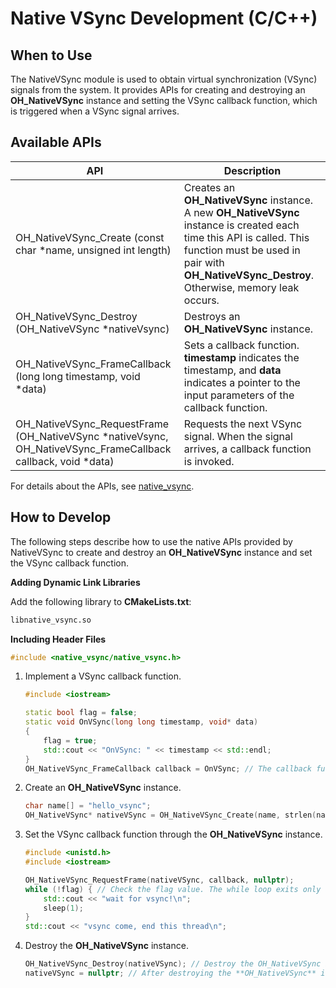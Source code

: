 # Native VSync Development (C/C++)

## When to Use

The NativeVSync module is used to obtain virtual synchronization (VSync) signals from the system. It provides APIs for creating and destroying an **OH_NativeVSync** instance and setting the VSync callback function, which is triggered when a VSync signal arrives.

## Available APIs

| API| Description| 
| -------- | -------- |
| OH_NativeVSync_Create (const char \*name, unsigned int length) | Creates an **OH_NativeVSync** instance. A new **OH_NativeVSync** instance is created each time this API is called. This function must be used in pair with **OH_NativeVSync_Destroy**. Otherwise, memory leak occurs.|
| OH_NativeVSync_Destroy (OH_NativeVSync \*nativeVsync) | Destroys an **OH_NativeVSync** instance.| 
| OH_NativeVSync_FrameCallback (long long timestamp, void \*data) | Sets a callback function. **timestamp** indicates the timestamp, and **data** indicates a pointer to the input parameters of the callback function.| 
| OH_NativeVSync_RequestFrame (OH_NativeVSync \*nativeVsync, OH_NativeVSync_FrameCallback callback, void \*data) | Requests the next VSync signal. When the signal arrives, a callback function is invoked.| 

For details about the APIs, see [native_vsync](../reference/apis-arkgraphics2d/capi-nativevsync.md).

## How to Develop

The following steps describe how to use the native APIs provided by NativeVSync to create and destroy an **OH_NativeVSync** instance and set the VSync callback function.

**Adding Dynamic Link Libraries**

Add the following library to **CMakeLists.txt**:
```txt
libnative_vsync.so
```

**Including Header Files**
```c++
#include <native_vsync/native_vsync.h>
```

1. Implement a VSync callback function.
    ```c++
    #include <iostream>

    static bool flag = false;
    static void OnVSync(long long timestamp, void* data)
    {
        flag = true;
        std::cout << "OnVSync: " << timestamp << std::endl;
    }
    OH_NativeVSync_FrameCallback callback = OnVSync; // The callback function must be of the OH_NativeVSync_FrameCallback type.
     ```
2. Create an **OH_NativeVSync** instance.
    ```c++
    char name[] = "hello_vsync";
    OH_NativeVSync* nativeVSync = OH_NativeVSync_Create(name, strlen(name));
     ```

3. Set the VSync callback function through the **OH_NativeVSync** instance.
    ```c++
    #include <unistd.h>
    #include <iostream>

    OH_NativeVSync_RequestFrame(nativeVSync, callback, nullptr);
    while (!flag) { // Check the flag value. The while loop exits only after the VSync callback function is executed, indicating that a VSync signal is received.
        std::cout << "wait for vsync!\n";
        sleep(1);
    }
    std::cout << "vsync come, end this thread\n";
    ```

4. Destroy the **OH_NativeVSync** instance.
    ```c++
    OH_NativeVSync_Destroy(nativeVSync); // Destroy the OH_NativeVSync instance when the application does not need to receive VSync signals.
    nativeVSync = nullptr; // After destroying the **OH_NativeVSync** instance, set the pointer to null immediately to avoid dangling pointer issues if it is used again.
    ```
